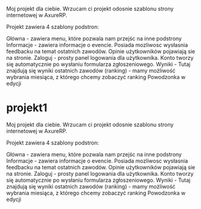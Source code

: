 
Moj projekt dla ciebie. Wrzucam ci projekt odosnie szablonu strony internetowej w AxureRP.

Projekt zawiera 4 szablony podstron:

Główna - zawiera menu, które pozwala nam przejśc na inne podstrony Informacje - zawiera informacje o evencie. Posiada mozliwosc wysłasnia feedbacku na temat ostatnich zawodów. Opinie użytkowników pojawiają sie na stronie. Zaloguj - prosty panel logowania dla użytkownika. Konto tworzy się automatycznie po wysłaniu formularza zgłoszeniowego. Wyniki - Tutaj znajdują się wyniki ostatnich zawodów (ranking) - mamy możliwość wybrania miesiąca, z którego chcemy zobaczyć ranking Powodzonka w edycji

# projekt1
Moj projekt dla ciebie. Wrzucam ci projekt odosnie szablonu strony internetowej w AxureRP. 

Projekt zawiera 4 szablony podstron:

Główna - zawiera menu, które pozwala nam przejśc na inne podstrony
Informacje - zawiera informacje o evencie. Posiada mozliwosc wysłasnia feedbacku na temat ostatnich zawodów. Opinie użytkowników pojawiają sie na stronie.
Zaloguj - prosty panel logowania dla użytkownika. Konto tworzy się automatycznie po wysłaniu formularza zgłoszeniowego.
Wyniki - Tutaj znajdują się wyniki ostatnich zawodów (ranking) - mamy możliwość wybrania miesiąca, z którego chcemy zobaczyć ranking
Powodzonka w edycji


